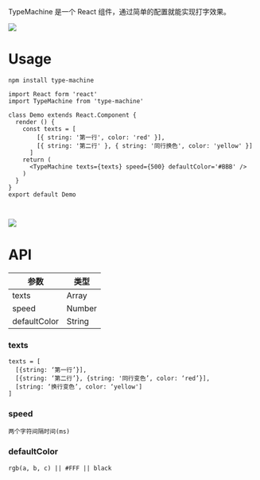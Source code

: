 TypeMachine 是一个 React 组件，通过简单的配置就能实现打字效果。

![](http://ww3.sinaimg.cn/large/0060lm7Tly1fnoiuwgj0mg30930fv3zt.gif)

# Usage
```
npm install type-machine
```


```
import React form 'react'
import TypeMachine from 'type-machine'

class Demo extends React.Component {
  render () {
    const texts = [
        [{ string: '第一行', color: 'red' }],
        [{ string: '第二行' }, { string: '同行换色', color: 'yellow' }]
      ]
    return (
      <TypeMachine texts={texts} speed={500} defaultColor='#BBB' />
    )
  }
}
export default Demo



```
![](http://ww4.sinaimg.cn/large/0060lm7Tly1fnojvzvw5zg309303hq2q.gif
)


# API


| 参数 | 类型 |
| --- | --- |
| texts | Array |
| speed | Number |
| defaultColor | String |



### texts
```
texts = [
  [{string: ‘第一行’}],
  [{string: ‘第二行’}, {string: '同行变色’, color: ‘red’}],
  [string: ‘换行变色’, color: ‘yellow']
]
```

### speed
```
两个字符间隔时间(ms)
```

### defaultColor
```
rgb(a, b, c) || #FFF || black
```

